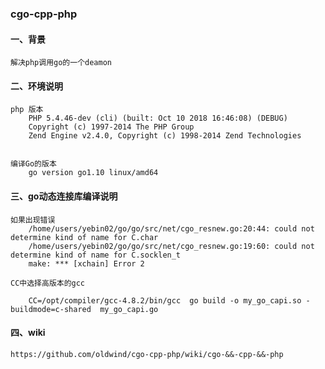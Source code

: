 ### cgo-cpp-php

#### 一、背景

	解决php调用go的一个deamon


#### 二、环境说明

	php 版本
		PHP 5.4.46-dev (cli) (built: Oct 10 2018 16:46:08) (DEBUG)
		Copyright (c) 1997-2014 The PHP Group
		Zend Engine v2.4.0, Copyright (c) 1998-2014 Zend Technologies


	编译Go的版本
		go version go1.10 linux/amd64

	
#### 三、go动态连接库编译说明

	如果出现错误
		/home/users/yebin02/go/go/src/net/cgo_resnew.go:20:44: could not determine kind of name for C.char
		/home/users/yebin02/go/go/src/net/cgo_resnew.go:19:60: could not determine kind of name for C.socklen_t
		make: *** [xchain] Error 2

	CC中选择高版本的gcc

		CC=/opt/compiler/gcc-4.8.2/bin/gcc  go build -o my_go_capi.so -buildmode=c-shared  my_go_capi.go

#### 四、wiki
	
	https://github.com/oldwind/cgo-cpp-php/wiki/cgo-&&-cpp-&&-php